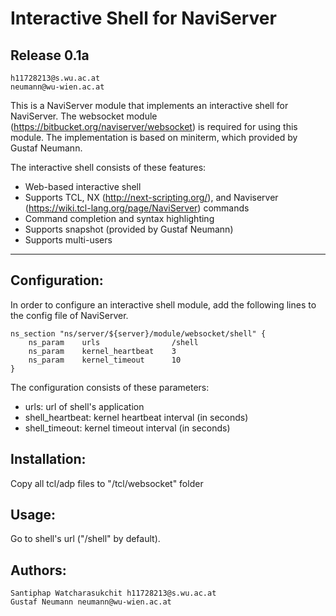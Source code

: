 Interactive Shell for NaviServer
=========================
Release 0.1a
-----------

    h11728213@s.wu.ac.at
    neumann@wu-wien.ac.at

This is a NaviServer module that implements an interactive shell for NaviServer. The websocket module (https://bitbucket.org/naviserver/websocket) is required for using this module. The implementation is based on miniterm, which provided by Gustaf Neumann.

The interactive shell consists of these features:

* Web-based interactive shell
* Supports TCL, NX (http://next-scripting.org/), and Naviserver (https://wiki.tcl-lang.org/page/NaviServer) commands
* Command completion and syntax highlighting
* Supports snapshot (provided by Gustaf Neumann)
* Supports multi-users

***

Configuration:
--------------

In order to configure an interactive shell module, add the following lines to the config file of NaviServer.

    ns_section "ns/server/${server}/module/websocket/shell" {
        ns_param    urls                /shell
        ns_param    kernel_heartbeat    3
        ns_param    kernel_timeout      10
    }

The configuration consists of these parameters:

* urls: url of shell's application
* shell_heartbeat: kernel heartbeat interval (in seconds)
* shell_timeout: kernel timeout interval (in seconds)

Installation:
-------------

Copy all tcl/adp files to "/tcl/websocket" folder

Usage:
------

Go to shell's url ("/shell" by default).

Authors:
--------

    Santiphap Watcharasukchit h11728213@s.wu.ac.at
    Gustaf Neumann neumann@wu-wien.ac.at